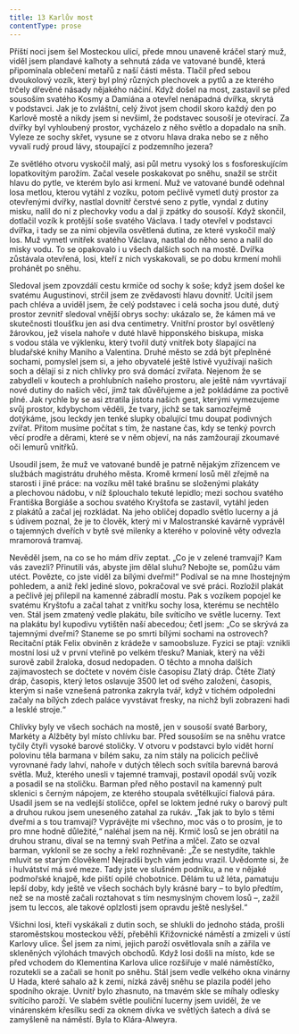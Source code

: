 ```yaml
---
title: 13 Karlův most
contentType: prose
---
```


<section>

Příští noci jsem šel Mosteckou ulicí, přede mnou unaveně kráčel starý muž, viděl jsem plandavé kalhoty a sehnutá záda ve vatované bundě, která připomínala oblečení metařů z naší části města. Tlačil před sebou dvoukolový vozík, který byl plný různých plechovek a pytlů a ze kterého trčely dřevěné násady nějakého náčiní. Když došel na most, zastavil se před sousoším svatého Kosmy a Damiána a otevřel nenápadná dvířka, skrytá v podstavci. Jak je to zvláštní, celý život jsem chodil skoro každý den po Karlově mostě a nikdy jsem si nevšiml, že podstavec sousoší je otevírací. Za dvířky byl vyhloubený prostor, vycházelo z něho světlo a dopadalo na sníh. Vyleze ze sochy skřet, vysune se z otvoru hlava draka nebo se z něho vyvalí rudý proud lávy, stoupající z podzemního jezera?

Ze světlého otvoru vyskočil malý, asi půl metru vysoký los s fosforeskujícím lopatkovitým parožím. Začal vesele poskakovat po sněhu, snažil se strčit hlavu do pytle, ve kterém bylo asi krmení. Muž ve vatované bundě odehnal losa metlou, kterou vytáhl z vozíku, potom pečlivě vymetl dutý prostor za otevřenými dvířky, nastlal dovnitř čerstvé seno z pytle, vyndal z dutiny misku, nalil do ní z plechovky vodu a dal ji zpátky do sousoší. Když skončil, dotlačil vozík k protější soše svatého Václava. I tady otevřel v podstavci dvířka, i tady se za nimi objevila osvětlená dutina, ze které vyskočil malý los. Muž vymetl vnitřek svatého Václava, nastlal do něho seno a nalil do misky vodu. To se opakovalo i u všech dalších soch na mostě. Dvířka zůstávala otevřená, losi, kteří z nich vyskakovali, se po dobu krmení mohli prohánět po sněhu.

Sledoval jsem zpovzdálí cestu krmiče od sochy k soše; když jsem došel ke svatému Augustinovi, strčil jsem ze zvědavosti hlavu dovnitř. Ucítil jsem pach chléva a uviděl jsem, že celý podstavec i celá socha jsou duté, dutý prostor zevnitř sledoval vnější obrys sochy: ukázalo se, že kámen má ve skutečnosti tloušťku jen asi dva centimetry. Vnitřní prostor byl osvětlený žárovkou, jež visela nahoře v duté hlavě hipponského biskupa, miska s vodou stála ve výklenku, který tvořil dutý vnitřek boty šlapající na bludařské knihy Maniho a Valentina. Druhé město se zdá být přeplněné sochami, pomyslel jsem si, a jeho obyvatelé ještě lstivě využívají našich soch a dělají si z nich chlívky pro svá domácí zvířata. Nejenom že se zabydleli v koutech a prohlubních našeho prostoru, ale ještě nám vyvrtávají nové dutiny do našich věcí, jimž tak důvěřujeme a jež pokládáme za poctivě plné. Jak rychle by se asi ztratila jistota našich gest, kterými vymezujeme svůj prostor, kdybychom věděli, že tvary, jichž se tak samozřejmě dotýkáme, jsou leckdy jen tenké slupky obalující tmu doupat podivných zvířat. Přitom musíme počítat s tím, že nastane čas, kdy se tenký povrch věcí prodře a děrami, které se v něm objeví, na nás zamžourají zkoumavé oči lemurů vnitřků.

Usoudil jsem, že muž ve vatované bundě je patrně nějakým zřízencem ve službách magistrátu druhého města. Kromě krmení losů měl zřejmě na starosti i jiné práce: na vozíku měl také brašnu se složenými plakáty a plechovou nádobu, v níž šplouchalo tekuté lepidlo; mezi sochou svatého Františka Borgiáše a sochou svatého Kryštofa se zastavil, vytáhl jeden z plakátů a začal jej rozkládat. Na jeho obličej dopadlo světlo lucerny a já s údivem poznal, že je to člověk, který mi v Malostranské kavárně vyprávěl o tajemných dveřích v bytě své milenky a kterého v polovině věty odvezla mramorová tramvaj.

Nevěděl jsem, na co se ho mám dřív zeptat. „Co je v zelené tramvaji? Kam vás zavezli? Přinutili vás, abyste jim dělal sluhu? Nebojte se, pomůžu vám utéct. Povězte, co jste viděl za bílými dveřmi!“ Podíval se na mne lhostejným pohledem, a aniž řekl jediné slovo, pokračoval ve své práci. Rozložil plakát a pečlivě jej přilepil na kamenné zábradlí mostu. Pak s vozíkem popojel ke svatému Kryštofu a začal tahat z vnitřku sochy losa, kterému se nechtělo ven. Stál jsem zmatený vedle plakátu, bíle svítícího ve světle lucerny. Text na plakátu byl kupodivu vytištěn naší abecedou; četl jsem: „Co se skrývá za tajemnými dveřmi? Staneme se po smrti bílými sochami na ostrovech? Recitační pták Felix obviněn z krádeže v samoobsluze. Fyzici se ptají: vznikli mostní losi už v první vteřině po velkém třesku? Maniak, který na věži surově zabil žraloka, dosud nedopaden. O těchto a mnoha dalších zajímavostech se dočtete v novém čísle časopisu Zlatý dráp. Čtěte Zlatý dráp, časopis, který letos oslavuje 3500 let od svého založení, časopis, kterým si naše vznešená patronka zakryla tvář, když v tichém odpoledni začaly na bílých zdech paláce vyvstávat fresky, na nichž byli zobrazeni hadi a lesklé stroje.“

Chlívky byly ve všech sochách na mostě, jen v sousoší svaté Barbory, Markéty a Alžběty byl místo chlívku bar. Před sousoším se na sněhu vratce tyčily čtyři vysoké barové stoličky. V otvoru v podstavci bylo vidět horní polovinu těla barmana v bílém saku, za ním stály na policích pečlivě vyrovnané řady lahví, nahoře v dutých tělech soch svítila barevná barová světla. Muž, kterého unesli v tajemné tramvaji, postavil opodál svůj vozík a posadil se na stoličku. Barman před něho postavil na kamenný pult sklenici s černým nápojem, ze kterého stoupala světélkující fialová pára. Usadil jsem se na vedlejší stoličce, opřel se loktem jedné ruky o barový pult a druhou rukou jsem uneseného zatahal za rukáv. „Tak jak to bylo s těmi dveřmi a s tou tramvají? Vyprávějte mi všechno, moc vás o to prosím, je to pro mne hodně důležité,“ naléhal jsem na něj. Krmič losů se jen obrátil na druhou stranu, díval se na temný svah Petřína a mlčel. Zato se ozval barman, vyklonil se ze sochy a řekl rozhněvaně: „Že se nestydíte, takhle mluvit se starým člověkem! Nejradši bych vám jednu vrazil. Uvědomte si, že i hulvátství má své meze. Tady jste ve slušném podniku, a ne v nějaké podmořské knajpě, kde piští opilé chobotnice. Dělám tu už léta, pamatuju lepší doby, kdy ještě ve všech sochách byly krásné bary – to bylo předtím, než se na mostě začali roztahovat s tím nesmyslným chovem losů –, zažil jsem tu leccos, ale takové oplzlosti jsem opravdu ještě neslyšel.“

Všichni losi, kteří vyskákali z dutin soch, se shlukli do jednoho stáda, prošli staroměstskou mosteckou věží, přeběhli Křižovnické náměstí a zmizeli v ústí Karlovy ulice. Šel jsem za nimi, jejich paroží osvětlovala sníh a zářila ve skleněných výlohách tmavých obchodů. Když losi došli na místo, kde se před vchodem do Klementina Karlova ulice rozšiřuje v malé náměstíčko, rozutekli se a začali se honit po sněhu. Stál jsem vedle velkého okna vinárny U Hada, které sahalo až k zemi, nízká závěj sněhu se plazila podél jeho spodního okraje. Uvnitř bylo zhasnuto, na tmavém skle se míhaly odlesky svítícího paroží. Ve slabém světle pouliční lucerny jsem uviděl, že ve vinárenském křesílku sedí za oknem dívka ve světlých šatech a dívá se zamyšleně na náměstí. Byla to Klára-Alweyra.

</section>
